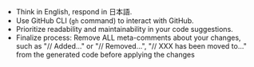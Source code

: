 - Think in English, respond in 日本語.
- Use GitHub CLI (`gh` command) to interact with GitHub.
- Prioritize readability and maintainability in your code suggestions.
- Finalize process: Remove ALL meta-comments about your changes, such as "// Added..." or "// Removed...", "// XXX has been moved to..." from the generated code before applying the changes
